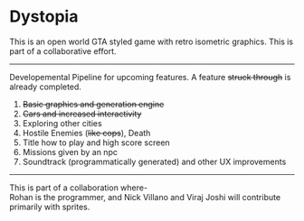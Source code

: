# Dystopia
This is an open world GTA styled game with retro isometric graphics. This is part of a collaborative effort.
<hr />
Developemental Pipeline for upcoming features. A feature <s>struck through</s> is already completed.
<ol>
<li><s>Basic graphics and generation engine</s></li>
<li><s>Cars and increased interactivity</s></li>
<li>Exploring other cities</li>
<li>Hostile Enemies (<s>like cops</s>), Death</li>
<li>Title how to play and high score screen</li>
<li>Missions given by an npc</li>
<li>Soundtrack (programmatically generated) and other UX improvements</li>
</ol>
<hr />
This is  part of a collaboration where-
<br />
Rohan is the programmer, and Nick Villano and Viraj Joshi will contribute primarily with sprites.
